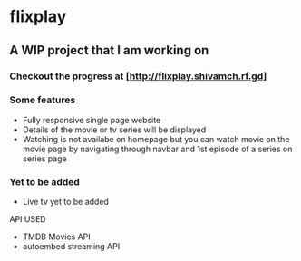 # flixplay

## A WIP project that I am working on

### Checkout the progress at [http://flixplay.shivamch.rf.gd]

### Some features
- Fully responsive single page website 
- Details of the movie or tv series will be displayed
- Watching is not availabe on homepage but you can watch 
movie on the movie page by navigating through navbar and
1st episode of a series on series page


### Yet to be added
- Live tv yet to be added

API USED
- TMDB Movies API
- autoembed streaming API

